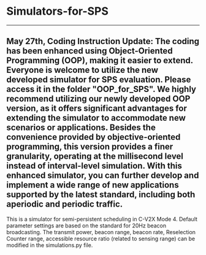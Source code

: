 # Simulators-for-SPS
---------------------------------
May 27th, Coding Instruction Update:
The coding has been enhanced using Object-Oriented Programming (OOP), making it easier to extend. Everyone is welcome to utilize the new developed simulator for SPS evaluation. Please access it in the folder "OOP_for_SPS".
We highly recommend utilizing our newly developed OOP version, as it offers significant advantages for extending the simulator to accommodate new scenarios or applications. 
Besides the convenience provided by objective-oriented programming, this version provides a finer granularity, operating at the millisecond level instead of interval-level simulation. 
With this enhanced simulator, you can further develop and implement a wide range of new applications supported by the latest standard, including both aperiodic and periodic traffic.
---------------------------------
This is a simulator for semi-persistent scheduling in C-V2X Mode 4.
Default parameter settings are based on the standard for 20Hz beacon broadcasting. 
The transmit power, beacon range, beacon rate, Reselection Counter range, accessible resource ratio (related to sensing range) can be modified in the simulations.py file.



